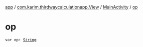 [app](../../index.md) / [com.karim.thirdwaycalculationapp.View](../index.md) / [MainActivity](index.md) / [op](./op.md)

# op

`var op: `[`String`](https://kotlinlang.org/api/latest/jvm/stdlib/kotlin/-string/index.html)